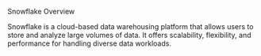 Snowflake Overview

Snowflake is a cloud-based data warehousing platform that allows users to store and analyze large volumes of data. It offers scalability, flexibility, and performance for handling diverse data workloads.
